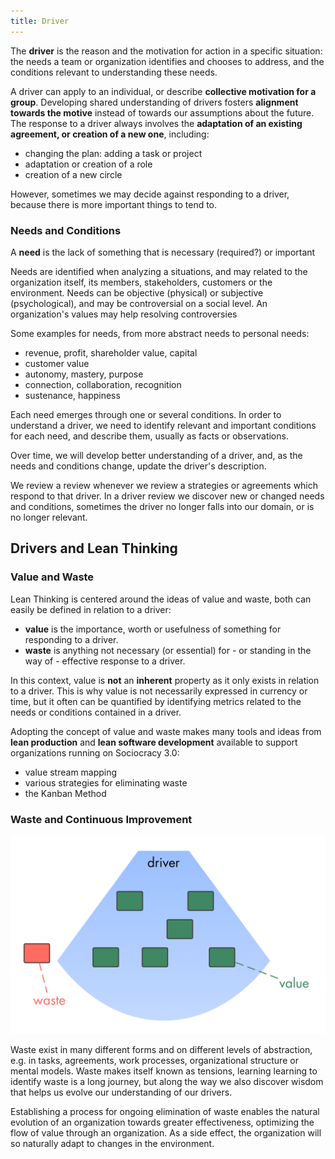 ```yaml
---
title: Driver
---
```



The **driver** is the reason and the motivation for action in a specific situation: the needs a team or organization identifies and chooses to address, and the conditions relevant to understanding these needs.

A driver can apply to an individual, or describe **collective motivation for a group**. Developing shared understanding of drivers fosters **alignment towards the motive** instead of towards our assumptions about the future. The response to a driver always involves the **adaptation of an existing agreement, or creation of a new one**, including:

* changing the plan: adding a task or project
 * adaptation  or creation of a role
 * creation of a new circle

However, sometimes we may decide against responding to a driver, because there is more important things to tend to.


### Needs and Conditions ###

A **need** is the lack of something that is necessary (required?) or important

Needs are identified when analyzing a situations, and may related to the organization itself, its members, stakeholders, customers or the environment. 
Needs can be objective (physical) or subjective (psychological), and may be controversial on a social level. An organization's values may help resolving controversies

Some examples for needs, from more abstract needs to personal needs: 

* revenue, profit, shareholder value, capital
* customer value
* autonomy, mastery, purpose
* connection, collaboration, recognition
* sustenance, happiness

Each need emerges through one or several conditions. In order to understand a driver, we need to identify relevant and important conditions for each need, and describe them,  usually as facts or observations.

Over time, we will develop better understanding of a driver, and, as the needs and conditions change, update the driver's description. 

We review a review whenever we review a strategies or agreements which respond to that driver. In a driver review we discover new or changed needs and conditions, sometimes the driver no longer falls into our domain, or is no longer relevant.


## Drivers and Lean Thinking ##


### Value and Waste ###

Lean Thinking is centered around the ideas of value and waste, both can easily be defined in relation to a driver: 

* **value** is the importance, worth or usefulness of something for responding to a driver.
* **waste** is anything not necessary (or essential) for - or standing in the way of - effective response to a driver.

In this context, value is **not** an **inherent** property as it only exists in relation to a driver. This is why value is not necessarily expressed in currency or time, but it often can be quantified by identifying metrics related to the needs or conditions contained in a driver. 

Adopting the concept of value and waste makes many tools and ideas from **lean production** and **lean software development** available to support organizations running on Sociocracy 3.0:

* value stream mapping
* various strategies for eliminating waste
* the Kanban Method


###  Waste and Continuous Improvement

![Identifying Waste](img/workflow-and-value/drivers-value-waste.png)

Waste exist in many different forms and on different levels of abstraction, e.g. in tasks, agreements, work processes, organizational structure or mental models. Waste makes itself known as tensions, learning learning to identify waste is a long journey, but along the way we also discover wisdom that helps us evolve our understanding of our drivers.

Establishing a process for ongoing elimination of waste enables the natural evolution of an organization towards greater effectiveness, optimizing the flow of value through an organization. As a side effect, the organization will so naturally adapt  to changes in the environment.


